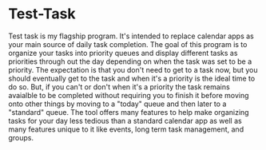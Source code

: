 # Test-Task
Test task is my flagship program. It's intended to replace calendar apps as your main source of daily task completion. The goal of this program is to organize your tasks into priority queues and display different tasks as priorities through out the day depending on when the task was set to be a priority. The expectation is that you don't need to get to a task now, but you should eventually get to the task and when it's a priority is the ideal time to do so. But, if you can't or don't when it's a priority the task remains avaialble to be completed without requiring you to finish it before moving onto other things by moving to a "today" queue and then later to a "standard" queue. The tool offers many features to help make organizing tasks for your day less tedious than a standard calendar app as well as many features unique to it like events, long term task management, and groups.
